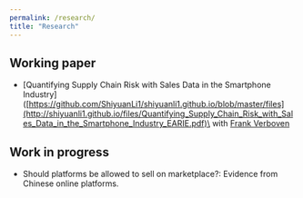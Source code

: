 ```yaml
---
permalink: /research/
title: "Research"
---
```


## Working paper

* [Quantifying Supply Chain Risk with Sales Data in the Smartphone Industry]([https://github.com/ShiyuanLi1/shiyuanli1.github.io/blob/master/files](http://shiyuanli1.github.io/files/Quantifying_Supply_Chain_Risk_with_Sales_Data_in_the_Smartphone_Industry_EARIE.pdf)\
   with [Frank Verboven](https://sites.google.com/site/frankverbo/home)

## Work in progress

* Should platforms be allowed to sell on marketplace?: Evidence from Chinese online platforms.

